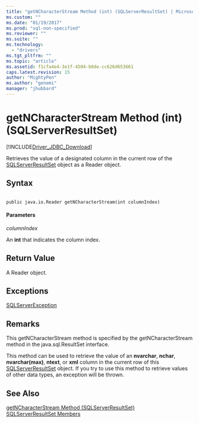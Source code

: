 ```yaml
---
title: "getNCharacterStream Method (int) (SQLServerResultSet) | Microsoft Docs"
ms.custom: ""
ms.date: "01/19/2017"
ms.prod: "sql-non-specified"
ms.reviewer: ""
ms.suite: ""
ms.technology: 
  - "drivers"
ms.tgt_pltfrm: ""
ms.topic: "article"
ms.assetid: f1cfa4e4-3e1f-4504-b0de-cc626d653661
caps.latest.revision: 15
author: "MightyPen"
ms.author: "genemi"
manager: "jhubbard"
---
```

# getNCharacterStream Method (int) (SQLServerResultSet)
[!INCLUDE[Driver_JDBC_Download](../../../includes/driver_jdbc_download.md)]

  Retrieves the value of a designated column in the current row of the [SQLServerResultSet](../../../connect/jdbc/reference/sqlserverresultset-class.md) object as a Reader object.  
  
## Syntax  
  
```  
  
public java.io.Reader getNCharacterStream(int columnIndex)  
```  
  
#### Parameters  
 *columnIndex*  
  
 An **int** that indicates the column index.  
  
## Return Value  
 A Reader object.  
  
## Exceptions  
 [SQLServerException](../../../connect/jdbc/reference/sqlserverexception-class.md)  
  
## Remarks  
 This getNCharacterStream method is specified by the getNCharacterStream method in the java.sql.ResultSet interface.  
  
 This method can be used to retrieve the value of an **nvarchar**, **nchar**, **nvarchar(max)**, **ntext**, or **xml** column in the current row of this [SQLServerResultSet](../../../connect/jdbc/reference/sqlserverresultset-class.md) object. If you try to use this method to retrieve values of other data types, an exception will be thrown.  
  
## See Also  
 [getNCharacterStream Method &#40;SQLServerResultSet&#41;](../../../connect/jdbc/reference/getncharacterstream-method-sqlserverresultset.md)   
 [SQLServerResultSet Members](../../../connect/jdbc/reference/sqlserverresultset-members.md)  
  
  